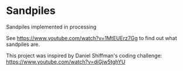 # Sandpiles
Sandpiles implemented in processing

See https://www.youtube.com/watch?v=1MtEUErz7Gg to find out what sandpiles are.

This project was inspired by Daniel Shiffman's coding challenge: https://www.youtube.com/watch?v=diGjw5tghYU
